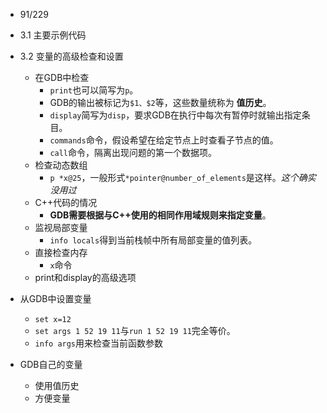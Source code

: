 + 91/229

+ 3.1 主要示例代码

+ 3.2 变量的高级检查和设置
	+ 在GDB中检查
		+ `print`也可以简写为`p`。
		+ GDB的输出被标记为`$1、$2`等，这些数量统称为 **值历史**。
		+ `display`简写为`disp`，要求GDB在执行中每次有暂停时就输出指定条目。
		+ `commands`命令，假设希望在给定节点上时查看子节点的值。
		+ `call`命令，隔离出现问题的第一个数据项。
	+ 检查动态数组
		+ `p *x@25`，一般形式`*pointer@number_of_elements`是这样。*这个确实没用过*
	+ C++代码的情况
		+ **GDB需要根据与C++使用的相同作用域规则来指定变量**。
	+ 监视局部变量
		+ `info locals`得到当前栈帧中所有局部变量的值列表。
	+ 直接检查内存
		+ `x`命令
	+ print和display的高级选项

+ 从GDB中设置变量
	+ `set x=12`
	+ `set args 1 52 19 11`与`run 1 52 19 11`完全等价。
	+ `info args`用来检查当前函数参数

+ GDB自己的变量
	+ 使用值历史
	+ 方便变量